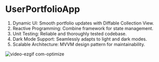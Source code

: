 # UserPortfolioApp
1. Dynamic UI: Smooth portfolio updates with Diffable Collection View.
2. Reactive Programming: Combine framework for state management.
3. Unit Testing: Reliable and thoroughly tested codebase.
4. Dark Mode Support: Seamlessly adapts to light and dark modes.
5. Scalable Architecture: MVVM design pattern for maintainability.




![video-ezgif com-optimize](https://github.com/user-attachments/assets/46946abf-8244-40ee-9cf4-1caac013ef42)
